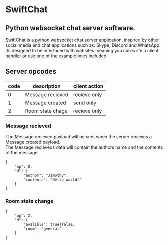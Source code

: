 # SwiftChat
## Python websocket chat server software.

SwiftChat is a python websocket chat server application, 
inspired by other
<br>social media and chat applications such as: Skype, Discord and WhatsApp.
<br>Its designed to be interfaced with websites meaning you can write a client 
<br>handler or use one of the example ones included.

## Server opcodes
code | description | client action
-----|-------------|--------------
0 | Message recieved | recieve only
1 | Message created  | send only
2 | Room state chage | recieve only

### Message recieved
The Message recieved payload will be sent when the server recieves a Message created payload.<br>The Message recieveds data will contain the authors name and the contents of the message.
```
{
	"op": 0,
	"d": {
		"author": "Jimothy",
		"contents": "Hello world!"
	}
}
```

### Room state change
```
{
	"op": 2,
	"d": {
		"avalible": true|false,
		"room": "general"
	}
}
```
